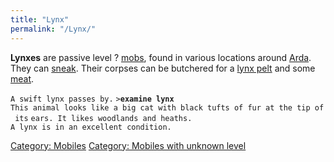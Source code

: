 ```yaml
---
title: "Lynx"
permalink: "/Lynx/"
---
```


**Lynxes** are passive level ? [mobs](mob "wikilink"), found in various
locations around [Arda](Arda "wikilink"). They can
[sneak](sneak "wikilink"). Their corpses can be butchered for a [lynx
pelt](lynx_pelt "wikilink") and some [meat](meat "wikilink").

`A swift lynx passes by.`
`>`**`examine lynx`**
`This animal looks like a big cat with black tufts of fur at the tip of its`
`ears. It likes woodlands and heaths.`
`A lynx is in an excellent condition.`

[Category: Mobiles](Category:_Mobiles "wikilink") [Category: Mobiles
with unknown level](Category:_Mobiles_with_unknown_level "wikilink")